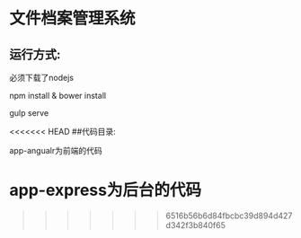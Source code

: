 # 文件档案管理系统
## 运行方式:

   必须下载了nodejs
  
   npm install & bower install
  
   gulp serve

<<<<<<< HEAD
##代码目录:
  
  app-angualr为前端的代码

  app-express为后台的代码
=======
>>>>>>> 6516b56b6d84fbcbc39d894d427d342f3b840f65
